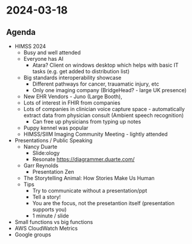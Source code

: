 # 2024-03-18

## Agenda

- HIMSS 2024
  - Busy and well attended
  - Everyone has AI
    - Atara? Client on windows desktop which helps with basic IT tasks (e.g. get added to distribution list)
  - Big standards interoperability showcase
    - Different pathways for cancer, trauamatic injury, etc
    - Only one imaging company (BridgeHead? - large UK presence)
  - New EHR Vendors - Juno (Large Booth),
  - Lots of interest in FHIR from companies
  - Lots of companies in clinician voice capture space - automatically extract data from physician consult (Ambient speech recognition)
    - Can free up physicians from typing up notes
  - Puppy kennel was popular
  - HIMSS/SIIM Imaging Community Meeting - lightly attended
- Presentations / Public Speaking
  - Nancy Duarte
    - Slide:ology
    - Resonate
      https://diagrammer.duarte.com/
  - Garr Reynolds
    - Presentation Zen
  - The Storytelling Animal: How Stories Make Us Human
  - Tips
    - Try to communicate without a presentation/ppt
    - Tell a story!
    - You are the focus, not the presetantion itself (presentation supports you)
    - 1 minute / slide
- Small functions vs big functions
- AWS CloudWatch Metrics
- Google groups
